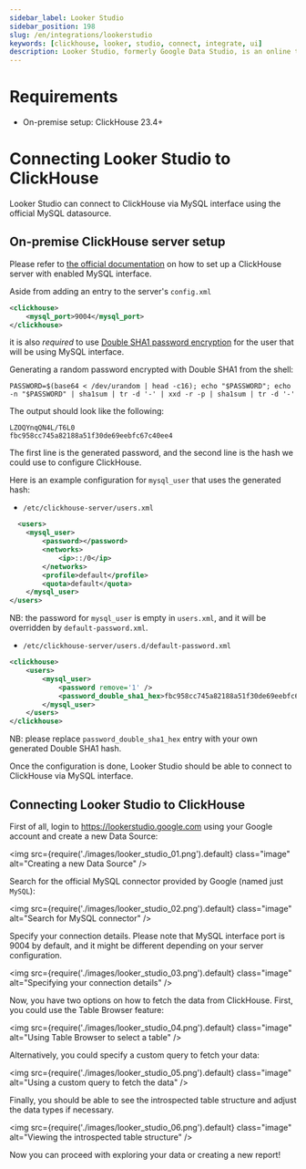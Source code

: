 ```yaml
---
sidebar_label: Looker Studio
sidebar_position: 198
slug: /en/integrations/lookerstudio
keywords: [clickhouse, looker, studio, connect, integrate, ui]
description: Looker Studio, formerly Google Data Studio, is an online tool for converting data into customizable informative reports and dashboards.
---
```


# Requirements
* On-premise setup: ClickHouse 23.4+

# Connecting Looker Studio to ClickHouse

Looker Studio can connect to ClickHouse via MySQL interface using the official MySQL datasource.

## On-premise ClickHouse server setup

Please refer to [the official documentation](https://clickhouse.com/docs/en/interfaces/mysql) 
on how to set up a ClickHouse server with enabled MySQL interface.

Aside from adding an entry to the server's `config.xml`

```xml
<clickhouse>
    <mysql_port>9004</mysql_port>
</clickhouse>
```

it is also _required_ to use 
[Double SHA1 password encryption](https://clickhouse.com/docs/en/operations/settings/settings-users#user-namepassword) 
for the user that will be using MySQL interface. 

Generating a random password encrypted with Double SHA1 from the shell:

```shell
PASSWORD=$(base64 < /dev/urandom | head -c16); echo "$PASSWORD"; echo -n "$PASSWORD" | sha1sum | tr -d '-' | xxd -r -p | sha1sum | tr -d '-'
```

The output should look like the following:

```
LZOQYnqQN4L/T6L0
fbc958cc745a82188a51f30de69eebfc67c40ee4
```

The first line is the generated password, and the second line is the hash we could use to configure ClickHouse.

Here is an example configuration for `mysql_user` that uses the generated hash:

* `/etc/clickhouse-server/users.xml`
```xml
  <users>
    <mysql_user>
        <password></password>
        <networks>
            <ip>::/0</ip>
        </networks>
        <profile>default</profile>
        <quota>default</quota>
    </mysql_user>
</users> 
```

NB: the password for `mysql_user` is empty in `users.xml`, and it will be overridden by `default-password.xml`.

* `/etc/clickhouse-server/users.d/default-password.xml`

```xml
<clickhouse>
    <users>
        <mysql_user>
            <password remove='1' />
            <password_double_sha1_hex>fbc958cc745a82188a51f30de69eebfc67c40ee4</password_double_sha1_hex>
        </mysql_user>
    </users>
</clickhouse>
```

NB: please replace `password_double_sha1_hex` entry with your own generated Double SHA1 hash.

Once the configuration is done, Looker Studio should be able to connect to ClickHouse via MySQL interface. 

## Connecting Looker Studio to ClickHouse

First of all, login to https://lookerstudio.google.com using your Google account and create a new Data Source:

  <img src={require('./images/looker_studio_01.png').default} class="image" alt="Creating a new Data Source" />
  <br/>
  
Search for the official MySQL connector provided by Google (named just `MySQL`):

  <img src={require('./images/looker_studio_02.png').default} class="image" alt="Search for MySQL connector" />
  <br/>
  
Specify your connection details. Please note that MySQL interface port is 9004 by default, 
and it might be different depending on your server configuration.

  <img src={require('./images/looker_studio_03.png').default} class="image" alt="Specifying your connection details" />
  <br/>

Now, you have two options on how to fetch the data from ClickHouse. First, you could use the Table Browser feature:

  <img src={require('./images/looker_studio_04.png').default} class="image" alt="Using Table Browser to select a table" />
  <br/>
  
Alternatively, you could specify a custom query to fetch your data:

  <img src={require('./images/looker_studio_05.png').default} class="image" alt="Using a custom query to fetch the data" />
  <br/>
  
Finally, you should be able to see the introspected table structure and adjust the data types if necessary. 

  <img src={require('./images/looker_studio_06.png').default} class="image" alt="Viewing the introspected table structure" />
  <br/>

Now you can proceed with exploring your data or creating a new report! 